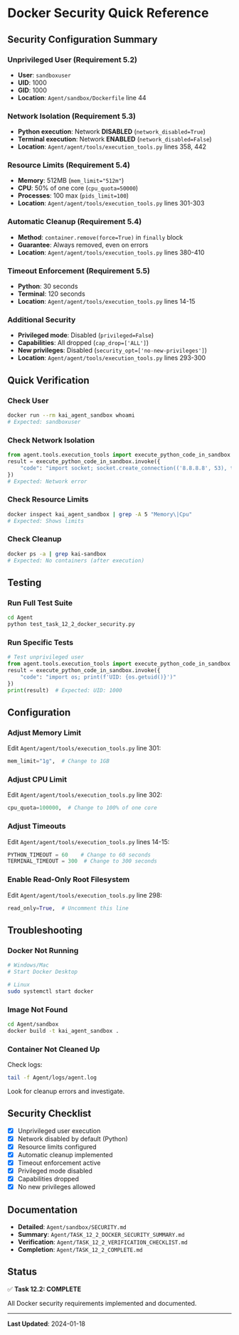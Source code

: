 # Docker Security Quick Reference

## Security Configuration Summary

### Unprivileged User (Requirement 5.2)
- **User**: `sandboxuser`
- **UID**: 1000
- **GID**: 1000
- **Location**: `Agent/sandbox/Dockerfile` line 44

### Network Isolation (Requirement 5.3)
- **Python execution**: Network **DISABLED** (`network_disabled=True`)
- **Terminal execution**: Network **ENABLED** (`network_disabled=False`)
- **Location**: `Agent/agent/tools/execution_tools.py` lines 358, 442

### Resource Limits (Requirement 5.4)
- **Memory**: 512MB (`mem_limit="512m"`)
- **CPU**: 50% of one core (`cpu_quota=50000`)
- **Processes**: 100 max (`pids_limit=100`)
- **Location**: `Agent/agent/tools/execution_tools.py` lines 301-303

### Automatic Cleanup (Requirement 5.4)
- **Method**: `container.remove(force=True)` in `finally` block
- **Guarantee**: Always removed, even on errors
- **Location**: `Agent/agent/tools/execution_tools.py` lines 380-410

### Timeout Enforcement (Requirement 5.5)
- **Python**: 30 seconds
- **Terminal**: 120 seconds
- **Location**: `Agent/agent/tools/execution_tools.py` lines 14-15

### Additional Security
- **Privileged mode**: Disabled (`privileged=False`)
- **Capabilities**: All dropped (`cap_drop=['ALL']`)
- **New privileges**: Disabled (`security_opt=['no-new-privileges']`)
- **Location**: `Agent/agent/tools/execution_tools.py` lines 293-300

## Quick Verification

### Check User
```bash
docker run --rm kai_agent_sandbox whoami
# Expected: sandboxuser
```

### Check Network Isolation
```python
from agent.tools.execution_tools import execute_python_code_in_sandbox
result = execute_python_code_in_sandbox.invoke({
    "code": "import socket; socket.create_connection(('8.8.8.8', 53), timeout=2)"
})
# Expected: Network error
```

### Check Resource Limits
```bash
docker inspect kai_agent_sandbox | grep -A 5 "Memory\|Cpu"
# Expected: Shows limits
```

### Check Cleanup
```bash
docker ps -a | grep kai-sandbox
# Expected: No containers (after execution)
```

## Testing

### Run Full Test Suite
```bash
cd Agent
python test_task_12_2_docker_security.py
```

### Run Specific Tests
```python
# Test unprivileged user
from agent.tools.execution_tools import execute_python_code_in_sandbox
result = execute_python_code_in_sandbox.invoke({
    "code": "import os; print(f'UID: {os.getuid()}')"
})
print(result)  # Expected: UID: 1000
```

## Configuration

### Adjust Memory Limit
Edit `Agent/agent/tools/execution_tools.py` line 301:
```python
mem_limit="1g",  # Change to 1GB
```

### Adjust CPU Limit
Edit `Agent/agent/tools/execution_tools.py` line 302:
```python
cpu_quota=100000,  # Change to 100% of one core
```

### Adjust Timeouts
Edit `Agent/agent/tools/execution_tools.py` lines 14-15:
```python
PYTHON_TIMEOUT = 60    # Change to 60 seconds
TERMINAL_TIMEOUT = 300  # Change to 300 seconds
```

### Enable Read-Only Root Filesystem
Edit `Agent/agent/tools/execution_tools.py` line 298:
```python
read_only=True,  # Uncomment this line
```

## Troubleshooting

### Docker Not Running
```bash
# Windows/Mac
# Start Docker Desktop

# Linux
sudo systemctl start docker
```

### Image Not Found
```bash
cd Agent/sandbox
docker build -t kai_agent_sandbox .
```

### Container Not Cleaned Up
Check logs:
```bash
tail -f Agent/logs/agent.log
```

Look for cleanup errors and investigate.

## Security Checklist

- [x] Unprivileged user execution
- [x] Network disabled by default (Python)
- [x] Resource limits configured
- [x] Automatic cleanup implemented
- [x] Timeout enforcement active
- [x] Privileged mode disabled
- [x] Capabilities dropped
- [x] No new privileges allowed

## Documentation

- **Detailed**: `Agent/sandbox/SECURITY.md`
- **Summary**: `Agent/TASK_12_2_DOCKER_SECURITY_SUMMARY.md`
- **Verification**: `Agent/TASK_12_2_VERIFICATION_CHECKLIST.md`
- **Completion**: `Agent/TASK_12_2_COMPLETE.md`

## Status

✅ **Task 12.2: COMPLETE**

All Docker security requirements implemented and documented.

---

**Last Updated**: 2024-01-18

